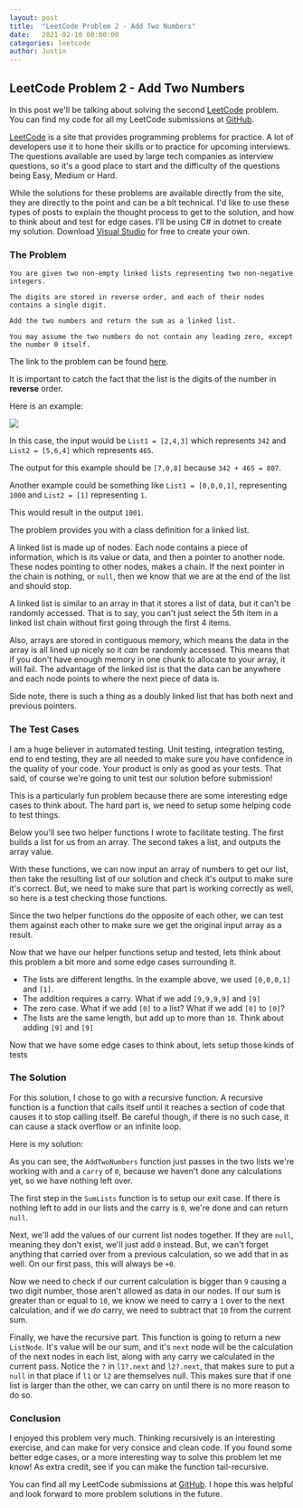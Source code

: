 ```yaml
---
layout: post
title:  "LeetCode Problem 2 - Add Two Numbers"
date:   2021-02-10 00:00:00
categories: leetcode
author: Justin
---
```


## LeetCode Problem 2 - Add Two Numbers

In this post we'll be talking about solving the second [LeetCode](https://leetcode.com/problems/two-sum/) problem. You can find my code for all my LeetCode submissions at [GitHub](https://github.com/jbasinger/LeetCode).

[LeetCode](https://leetcode.com/) is a site that provides programming problems for practice. A lot of developers use it to hone their skills or to practice for upcoming interviews.
The questions available are used by large tech companies as interview questions, so it's a good place to start and the difficulty of the questions being Easy, Medium or Hard.

While the solutions for these problems are available directly from the site, they are directly to the point and can be a bit technical. I'd like to use these types of posts
to explain the thought process to get to the solution, and how to think about and test for edge cases. I'll be using C# in dotnet to create my solution.
Download [Visual Studio](https://visualstudio.microsoft.com/vs/community/) for free to create your own.

### The Problem

```
You are given two non-empty linked lists representing two non-negative integers. 

The digits are stored in reverse order, and each of their nodes contains a single digit. 

Add the two numbers and return the sum as a linked list.

You may assume the two numbers do not contain any leading zero, except the number 0 itself.
```

The link to the problem can be found [here](https://leetcode.com/problems/add-two-numbers/).

It is important to catch the fact that the list is the digits of the number in __reverse__ order.

Here is an example:

<img src='https://assets.leetcode.com/uploads/2020/10/02/addtwonumber1.jpg'/>

In this case, the input would be `List1 = [2,4,3]` which represents `342` and `List2 = [5,6,4]` which represents
`465`.

The output for this example should be `[7,0,8]` because `342 + 465 = 807`.

Another example could be something like `List1 = [0,0,0,1]`, representing `1000` and `List2 = [1]` representing `1`.

This would result in the output `1001`.

The problem provides you with a class definition for a linked list.

<script src="https://gist.github.com/jbasinger/b39b41a9b384531b84816cfe2a18d73f.js?file=listnode.cs"></script>

A linked list is made up of nodes. Each node contains a piece of information, which is its value or data, and then a pointer to another node. These nodes pointing to other nodes, makes a chain. If the next pointer in the chain is nothing, or `null`, then we know that we are at the end of the list and should stop.

A linked list is similar to an array in that it stores a list of data, but it can't be randomly accessed. That is to say, you can't just select the 5th item in a linked list chain without first going through the first 4 items. 

Also, arrays are stored in contiguous memory, which means the data in the array is all lined up nicely so it _can_ be randomly accessed. This means that if you don't have enough memory in one chunk to allocate to your array, it will fail. The advantage of the linked list is that the data can be anywhere and each node points to where the next piece of data is.

Side note, there is such a thing as a doubly linked list that has both next and previous pointers.

### The Test Cases

I am a huge believer in automated testing. Unit testing, integration testing, end to end testing, they are all needed to make sure you have confidence in
the quality of your code. Your product is only as good as your tests. That said, of course we're going to unit test our solution before submission!

This is a particularly fun problem because there are some interesting edge cases to think about. The hard part is, we need to setup some helping code to test things.

Below you'll see two helper functions I wrote to facilitate testing. The first builds a list for us from an array. The second takes a list, and outputs the array value.

<script src="https://gist.github.com/jbasinger/b39b41a9b384531b84816cfe2a18d73f.js?file=test_helpers.cs"></script>

With these functions, we can now input an array of numbers to get our list, then take the resulting list of our solution and check it's output to make sure it's correct. But, we need to make sure that part is working correctly as well, so here is a test checking those functions.

<script src="https://gist.github.com/jbasinger/b39b41a9b384531b84816cfe2a18d73f.js?file=test_helper_test.cs"></script>

Since the two helper functions do the opposite of each other, we can test them against each other to make sure we get the original input array as a result.

Now that we have our helper functions setup and tested, lets think about this problem a bit more and some edge cases surrounding it.

- The lists are different lengths. In the example above, we used `[0,0,0,1]` and `[1]`.
- The addition requires a carry. What if we add `[9,9,9,9]` and `[9]`
- The zero case. What if we add `[0]` to a list? What if we add `[0]` to `[0]`?
- The lists are the same length, but add up to more than `10`. Think about adding `[9]` and `[9]`

Now that we have some edge cases to think about, lets setup those kinds of tests

<script src="https://gist.github.com/jbasinger/b39b41a9b384531b84816cfe2a18d73f.js?file=twonum_tests.cs"></script>

### The Solution

For this solution, I chose to go with a recursive function. A recursive function is a function that calls itself until it reaches a section of code that causes it to stop calling itself. 
Be careful though, if there is no such case, it can cause a stack overflow or an infinite loop.

Here is my solution:

<script src="https://gist.github.com/jbasinger/b39b41a9b384531b84816cfe2a18d73f.js?file=solution.cs"></script>

As you can see, the `AddTwoNumbers` function just passes in the two lists we're working with and a `carry` of `0`, because we haven't done any calculations yet, so we have nothing left over.

The first step in the `SumLists` function is to setup our exit case. If there is nothing left to add in our lists and the carry is `0`, we're done and can return `null`.

Next, we'll add the values of our current list nodes together. If they are `null`, meaning they don't exist, we'll just add `0` instead. But, we can't forget anything that carried over from
a previous calculation, so we add that in as well. On our first pass, this will always be `+0`.

Now we need to check if our current calculation is bigger than `9` causing a two digit number, those aren't allowed as data in our nodes. If our sum is greater than or equal to `10`, we know
we need to carry a `1` over to the next calculation, and if we _do_ carry, we need to subtract that `10` from the current sum.

Finally, we have the recursive part. This function is going to return a new `ListNode`. It's value will be our sum, and it's `next` node will be the calculation of the next nodes in each list,
along with any carry we calculated in the current pass. Notice the `?` in `l1?.next` and `l2?.next`, that makes sure to put a `null` in that place if `l1` or `l2` are themselves null.
This makes sure that if one list is larger than the other, we can carry on until there is no more reason to do so.

### Conclusion

I enjoyed this problem very much. Thinking recursively is an interesting exercise, and can make for very consice and clean code. If you found some better edge cases, or a more interesting way to solve this problem let me know! As extra credit, see if you can make the function tail-recursive.

You can find all my LeetCode submissions at [GitHub](https://github.com/jbasinger/LeetCode). I hope this was helpful and look forward to more problem solutions in the future.